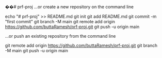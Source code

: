 ��#   p r f - p r o j 
 
 …or create a new repository on the command line

echo "# prf-proj" >> README.md
git init
git add README.md
git commit -m "first commit"
git branch -M main
git remote add origin https://github.com/buttaRamesh/prf-proj.git
git push -u origin main

…or push an existing repository from the command line

git remote add origin https://github.com/buttaRamesh/prf-proj.git
git branch -M main
git push -u origin main
